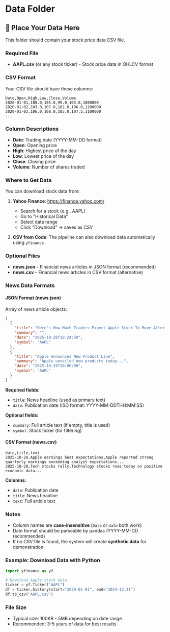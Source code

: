 # Data Folder

## 📂 Place Your Data Here

This folder should contain your stock price data CSV file.

### Required File

- **AAPL.csv** (or any stock ticker) - Stock price data in OHLCV format

### CSV Format

Your CSV file should have these columns:

```csv
Date,Open,High,Low,Close,Volume
2020-01-01,100.0,105.0,99.0,103.0,1000000
2020-01-02,103.0,107.0,102.0,106.0,1200000
2020-01-03,106.0,108.0,105.0,107.5,1100000
...
```

### Column Descriptions

- **Date**: Trading date (YYYY-MM-DD format)
- **Open**: Opening price
- **High**: Highest price of the day
- **Low**: Lowest price of the day
- **Close**: Closing price
- **Volume**: Number of shares traded

### Where to Get Data

You can download stock data from:

1. **Yahoo Finance**: https://finance.yahoo.com/

   - Search for a stock (e.g., AAPL)
   - Go to "Historical Data"
   - Select date range
   - Click "Download" → saves as CSV

2. **CSV from Code**: The pipeline can also download data automatically using `yfinance`

### Optional Files

- **news.json** - Financial news articles in JSON format (recommended)
- **news.csv** - Financial news articles in CSV format (alternative)

### News Data Formats

#### JSON Format (news.json)

Array of news article objects:

```json
[
  {
    "title": "Here's How Much Traders Expect Apple Stock To Move After Earnings This Week - Investopedia",
    "summary": "",
    "date": "2025-10-28T18:24:50",
    "symbol": "AAPL"
  },
  {
    "title": "Apple Announces New Product Line",
    "summary": "Apple unveiled new products today...",
    "date": "2025-10-29T10:00:00",
    "symbol": "AAPL"
  }
]
```

**Required fields:**

- `title`: News headline (used as primary text)
- `date`: Publication date (ISO format: YYYY-MM-DDTHH:MM:SS)

**Optional fields:**

- `summary`: Full article text (if empty, title is used)
- `symbol`: Stock ticker (for filtering)

#### CSV Format (news.csv)

```csv
date,title,text
2025-10-28,Apple earnings beat expectations,Apple reported strong quarterly earnings exceeding analyst expectations...
2025-10-29,Tech stocks rally,Technology stocks rose today on positive economic data...
```

**Columns:**

- `date`: Publication date
- `title`: News headline
- `text`: Full article text

### Notes

- Column names are **case-insensitive** (`Date` or `date` both work)
- Date format should be parseable by pandas (YYYY-MM-DD recommended)
- If no CSV file is found, the system will create **synthetic data** for demonstration

### Example: Download Data with Python

```python
import yfinance as yf

# Download Apple stock data
ticker = yf.Ticker("AAPL")
df = ticker.history(start="2020-01-01", end="2024-12-31")
df.to_csv("AAPL.csv")
```

### File Size

- Typical size: 100KB - 5MB depending on date range
- Recommended: 3-5 years of data for best results
